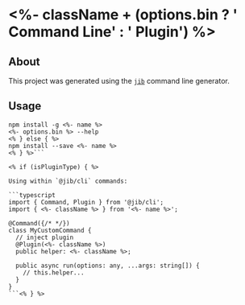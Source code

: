 # <%- className + (options.bin ? ' Command Line' : ' Plugin') %>

## About

This project was generated using the [`jib`](https://www.npmjs.com/package/@jib/jib)
command line generator.

## Usage

```shell<% if (isBinType) { %>
npm install -g <%- name %>
<%- options.bin %> --help
<% } else { %>
npm install --save <%- name %>
<% } %>```

<% if (isPluginType) { %>

Using within `@jib/cli` commands:

```typescript
import { Command, Plugin } from '@jib/cli';
import { <%- className %> } from '<%- name %>';

@Command({/* */})
class MyCustomCommand {
  // inject plugin
  @Plugin(<%- className %>)
  public helper: <%- className %>;

  public async run(options: any, ...args: string[]) {
    // this.helper...
  }
}
```<% } %>

